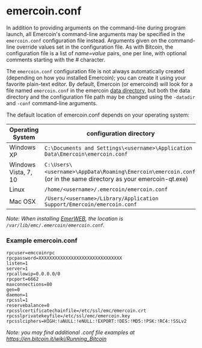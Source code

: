# emercoin.conf

In addition to providing arguments on the command-line during program launch, all Emercoin's command-line arguments may be specified in the `emercoin.conf` configuration file instead. Arguments given on the command-line override values set in the configuration file. As with Bitcoin, the configuration file is a list of _name=value_ pairs, one per line, with optional comments starting with the _#_ character.

The `emercoin.conf` configuration file is not always automatically created (depending on how you installed Emercoin); you can create it using your favorite plain-text editor. By default, Emercoin (or emercoind) will look for a file named `emercoin.conf` in the emercoin <a target="_blank" rel="nofollow" href="https://en.bitcoin.it/wiki/Data\_directory">data directory</a>, but both the data directory and the configuration file path may be changed using the `-datadir` and `-conf` command-line arguments.

The default location of emercoin.conf depends on your operating system:

Operating System|configuration directory
----------------|---------------
Windows XP				|`C:\Documents and Settings\<username>\Application Data\Emercoin\emercoin.conf`
Windows Vista, 7, 10	|`C:\Users\<username>\AppData\Roaming\Emercoin\emercoin.conf`, (or in the same directory as your emercoin-qt.exe)
Linux                	|`/home/<username>/.emercoin/emercoin.conf`
Mac OSX                	|`/Users/<username>/Library/Application Support/Emercoin/emercoin.conf`

*Note: When installing [EmerWEB](/en/install-software/core-wallets/emerweb-wallet.md), the location is `/var/lib/emc/.emercoin/emercoin.conf`.*

### Example emercoin.conf
```text
rpcuser=emccoinrpc
rpcpassword=XXXXXXXXXXXXXXXXXXXXXXXXXXXXXXX
listen=1
server=1
rpcallowip=0.0.0.0/0
rpcport=6662
maxconnections=80
gen=0
daemon=1
rpcssl=1
reservebalance=0
rpcsslcertificatechainfile=/etc/ssl/emc/emercoin.crt
rpcsslprivatekeyfile=/etc/ssl/emc/emercoin.key
rpcsslciphers=HIGH:!aNULL:!eNULL:!EXPORT:!DES:!MD5:!PSK:!RC4:!SSLv2
```

*Note: you may find additional .conf file examples at <a target="_blank" rel="nofollow" href="https://en.bitcoin.it/wiki/Running_Bitcoin">https://en.bitcoin.it/wiki/Running_Bitcoin</a>*


